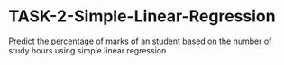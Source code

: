 # TASK-2-Simple-Linear-Regression
Predict the percentage of marks of an student based on the number of study hours using simple linear regression
